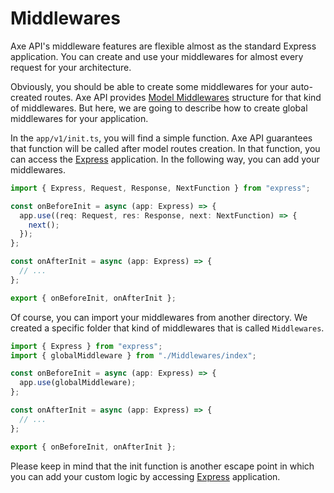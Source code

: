# Middlewares

Axe API's middleware features are flexible almost as the standard Express application. You can create and use your middlewares for almost every request for your architecture.

Obviously, you should be able to create some middlewares for your auto-created routes. Axe API provides [Model Middlewares](/basics/models.html#middlewares) structure for that kind of middlewares. But here, we are going to describe how to create global middlewares for your application.

In the `app/v1/init.ts`, you will find a simple function. Axe API guarantees that function will be called after model routes creation. In that function, you can access the <a href="https://expressjs.com/en/starter/hello-world.html" target="_blank" rel="noreferrer">Express</a> application. In the following way, you can add your middlewares.

```ts
import { Express, Request, Response, NextFunction } from "express";

const onBeforeInit = async (app: Express) => {
  app.use((req: Request, res: Response, next: NextFunction) => {
    next();
  });
};

const onAfterInit = async (app: Express) => {
  // ...
};

export { onBeforeInit, onAfterInit };
```

Of course, you can import your middlewares from another directory. We created a specific folder that kind of middlewares that is called `Middlewares`.

```ts
import { Express } from "express";
import { globalMiddleware } from "./Middlewares/index";

const onBeforeInit = async (app: Express) => {
  app.use(globalMiddleware);
};

const onAfterInit = async (app: Express) => {
  // ...
};

export { onBeforeInit, onAfterInit };
```

Please keep in mind that the init function is another escape point in which you can add your custom logic by accessing <a href="https://expressjs.com/" target="_blank" rel="noreferrer">Express</a> application.
